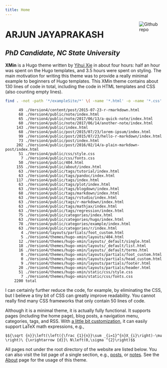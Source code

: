 ```yaml
---
title: Home
---
```


[<img src="https://simpleicons.org/icons/github.svg" style="max-width:15%;min-width:40px;float:right;" alt="Github repo" />](https://github.com/yihui/hugo-xmin)

# ARJUN JAYAPRAKASH

## _PhD Candidate, NC State University_

**XMin** is a Hugo theme written by [Yihui Xie](https://yihui.name) in about four hours: half an hour was spent on the Hugo templates, and 3.5 hours were spent on styling. The main motivation for writing this theme was to provide a really minimal example to beginners of Hugo templates. This XMin theme contains about 130 lines of code in total, including the code in HTML templates and CSS (also counting empty lines).


```bash
find . -not -path '*/exampleSite/*' \( -name '*.html' -o -name '*.css' \) | xargs wc -l
```

```
      49 ./Version4/content/post/2015-07-23-r-rmarkdown.html
      68 ./Version4/public/note/index.html
      65 ./Version4/public/note/2017/06/13/a-quick-note/index.html
      60 ./Version4/public/note/2017/06/14/another-note/index.html
     143 ./Version4/public/index.html
      68 ./Version4/public/post/2015/07/23/lorem-ipsum/index.html
      99 ./Version4/public/post/2015/07/23/hello-r-markdown/index.html
      73 ./Version4/public/post/index.html
     202 ./Version4/public/post/2016/02/14/a-plain-markdown-post/index.html
      51 ./Version4/public/css/style.css
       7 ./Version4/public/css/fonts.css
      50 ./Version4/public/404.html
     155 ./Version4/public/about/index.html
      63 ./Version4/public/tags/tutorial/index.html
      63 ./Version4/public/tags/pandoc/index.html
     117 ./Version4/public/tags/index.html
      63 ./Version4/public/tags/plot/index.html
      63 ./Version4/public/tags/blogdown/index.html
      68 ./Version4/public/tags/markdown/index.html
      63 ./Version4/public/tags/rstudio/index.html
      63 ./Version4/public/tags/r-markdown/index.html
      63 ./Version4/public/tags/mathjax/index.html
      63 ./Version4/public/tags/regression/index.html
      75 ./Version4/public/categories/index.html
      63 ./Version4/public/categories/hugo/index.html
      78 ./Version4/public/categories/example/index.html
      63 ./Version4/public/categories/r/index.html
       4 ./Version4/layouts/partials/foot_custom.html
       5 ./Version4/themes/hugo-xmin/layouts/404.html
      12 ./Version4/themes/hugo-xmin/layouts/_default/single.html
      18 ./Version4/themes/hugo-xmin/layouts/_default/list.html
      16 ./Version4/themes/hugo-xmin/layouts/_default/terms.html
       0 ./Version4/themes/hugo-xmin/layouts/partials/foot_custom.html
       0 ./Version4/themes/hugo-xmin/layouts/partials/head_custom.html
       9 ./Version4/themes/hugo-xmin/layouts/partials/footer.html
      20 ./Version4/themes/hugo-xmin/layouts/partials/header.html
      51 ./Version4/themes/hugo-xmin/static/css/style.css
       7 ./Version4/themes/hugo-xmin/static/css/fonts.css
    2200 total
```

I can certainly further reduce the code, for example, by eliminating the CSS, but I believe a tiny bit of CSS can greatly improve readability. You cannot really find many CSS frameworks that only contain 50 lines of code.

Although it is a minimal theme, it is actually fully functional. It supports pages (including the home page), blog posts, a navigation menu, categories, tags, and RSS. With [a little bit customization](https://github.com/yihui/hugo-xmin/blob/master/exampleSite/layouts/partials/foot_custom.html), it can easily support LaTeX math expressions, e.g.,

`$${\sqrt {n}}\left(\left({\frac {1}{n}}\sum _{i=1}^{n}X_{i}\right)-\mu \right)\ {\xrightarrow {d}}\ N\left(0,\sigma ^{2}\right)$$`

All pages not under the root directory of the website are listed below. You can also visit the list page of a single section, e.g., [posts](/post/), or [notes](/note/). See the [About](/about/) page for the usage of this theme.

